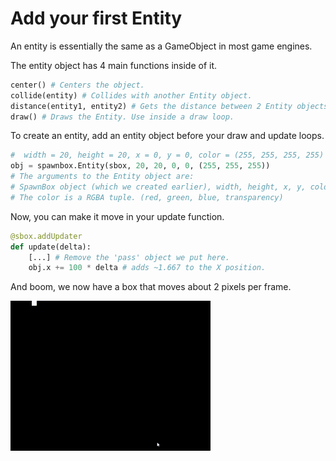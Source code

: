 # Add your first Entity

An entity is essentially the same as a GameObject in most game engines.

The entity object has 4 main functions inside of it.

```py
center() # Centers the object.
collide(entity) # Collides with another Entity object.
distance(entity1, entity2) # Gets the distance between 2 Entity objects.
draw() # Draws the Entity. Use inside a draw loop.
```

To create an entity, add an entity object before your draw and update loops.

```py
#  width = 20, height = 20, x = 0, y = 0, color = (255, 255, 255, 255)
obj = spawnbox.Entity(sbox, 20, 20, 0, 0, (255, 255, 255))
# The arguments to the Entity object are:
# SpawnBox object (which we created earlier), width, height, x, y, color.
# The color is a RGBA tuple. (red, green, blue, transparency)
```

Now, you can make it move in your update function.

```py
@sbox.addUpdater
def update(delta):
    [...] # Remove the 'pass' object we put here.
    obj.x += 100 * delta # adds ~1.667 to the X position.
```

And boom, we now have a box that moves about 2 pixels per frame.

![White box moving across top of screen.](img/box.gif)